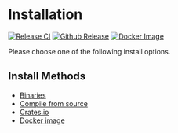 # Installation

[![Release CI](https://github.com/MoonRamp/moonramp/actions/workflows/release.yml/badge.svg)](https://github.com/MoonRamp/moonramp/actions/workflows/release.yml) [![Github Release](https://img.shields.io/github/v/release/moonramp/moonramp?label=Github)](https://github.com/moonramp/moonramp/releases) [![Docker Image](https://img.shields.io/docker/v/moonramp/moonramp?label=DockerHub)](https://hub.docker.com/r/moonramp/moonramp)

Please choose one of the following install options.

## Install Methods

- [Binaries](./install_bin.md)
- [Compile from source](./install_source.md)
- [Crates.io](./install_cratesio.md)
- [Docker image](./install_docker.md)
